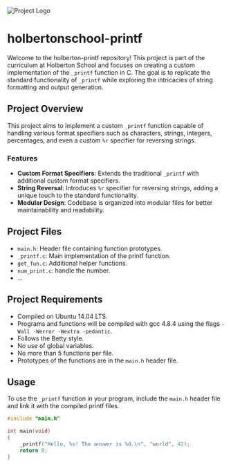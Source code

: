 ![Project Logo](https://camo.githubusercontent.com/64c35dd60391e2c90277729276aa86cc921b0ad2/68747470733a2f2f692e6962622e636f2f546b32425a79542f776f72646d61726b2d63686572727937322e706e67)

# holbertonschool-printf

Welcome to the holberton-printf repository! This project is part of the curriculum at Holberton School and focuses on creating a custom implementation of the `_printf` function in C. The goal is to replicate the standard functionality of `_printf` while exploring the intricacies of string formatting and output generation.

## Project Overview

This project aims to implement a custom `_printf` function capable of handling various format specifiers such as characters, strings, integers, percentages, and even a custom `%r` specifier for reversing strings.

### Features

- **Custom Format Specifiers**: Extends the traditional `_printf` with additional custom format specifiers.
- **String Reversal**: Introduces `%r` specifier for reversing strings, adding a unique touch to the standard functionality.
- **Modular Design**: Codebase is organized into modular files for better maintainability and readability.

## Project Files

- `main.h`: Header file containing function prototypes.
- `_printf.c`: Main implementation of the printf function.
- `get_fun.c`: Additional helper functions.
- `num_print.c`: handle the number.
- ...

## Project Requirements

- Compiled on Ubuntu 14.04 LTS.
- Programs and functions will be compiled with gcc 4.8.4 using the flags `-Wall -Werror -Wextra -pedantic`.
- Follows the Betty style.
- No use of global variables.
- No more than 5 functions per file.
- Prototypes of the functions are in the `main.h` header file.

## Usage

To use the `_printf` function in your program, include the `main.h` header file and link it with the compiled printf files.

```c
#include "main.h"

int main(void)
{
    _printf("Hello, %s! The answer is %d.\n", "world", 42);
    return 0;
}
